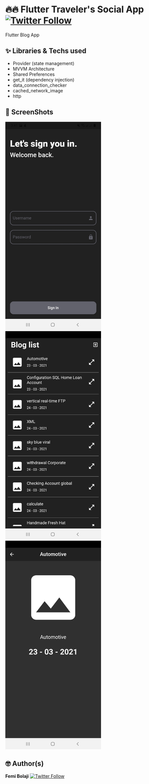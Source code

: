 # 🔥🔥 Flutter Traveler's Social App  [![Twitter Follow](https://img.shields.io/twitter/follow/dev_femi.svg?style=social)](https://twitter.com/dev_femi)
Flutter Blog App

## ✨ Libraries & Techs used
* Provider (state management)
* MVVM Architecture 
* Shared Preferences
* get_it (dependency injection)
* data_connection_checker
* cached_network_image
* http


## 📸 ScreenShots

<img src="ss/1.jpg" width="300"/><img src="ss/2.jpg" width="300"/> <img src="ss/3.jpg" width="300"> 



## 🤓 Author(s)
**Femi Bolaji** [![Twitter Follow](https://img.shields.io/twitter/follow/dev_femi.svg?style=social)](https://twitter.com/dev_femi)



